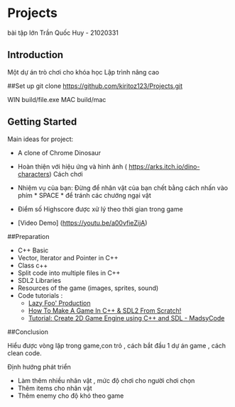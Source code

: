 # Projects
bài tập lớn
Trần Quốc Huy - 21020331


## Introduction
Một dự án trò chơi cho khóa học Lập trình nâng cao

##Set up
git clone https://github.com/kiritoz123/Projects.git

WIN build/file.exe
MAC build/mac

## Getting Started

Main ideas for project:
- A clone of Chrome Dinosaur
- Hoàn thiện với hiệu ứng và hình ảnh ( https://arks.itch.io/dino-characters)
Cách chơi 
- Nhiệm vụ của bạn: Đừng để nhân vật của bạn chết bằng cách nhấn vào phím * SPACE * để tránh
các chướng ngại vật
- Điểm số Highscore được xử lý theo thời gian trong game

- [Video 
 Demo] (https://youtu.be/a00vfieZijA)

##Preparation
- C++ Basic
- Vector, Iterator and Pointer in C++
- Class c++
- Split code into multiple files in C++
- SDL2 Libraries
- Resources of the game (images, sprites, sound)
- Code tutorials :
  - [Lazy Foo' Production](https://lazyfoo.net/tutorials/SDL/)
  - [How To Make A Game In C++ & SDL2 From Scratch!](https://www.youtube.com/watch?v=QQzAHcojEKg&list=PLhfAbcv9cehhkG7ZQK0nfIGJC_C-wSLrx)
  - [Tutorial: Create 2D Game Engine using C++ and SDL - MadsyCode](https://www.youtube.com/watch?v=1KD4Ae0tX0g&list=PL-K0viiuJ2RctP5nlJlqmHGeh66-GOZR_)
  
##Conclusion

Hiểu được vòng lặp trong game,con trỏ , cách bắt đầu 1 dự án game , cách clean code.

Định hướng phát triển
- Làm thêm nhiều nhân vật , mức độ chơi cho người chơi chọn
- Thêm items cho nhân vật 
- Thêm enemy cho độ khó theo game

